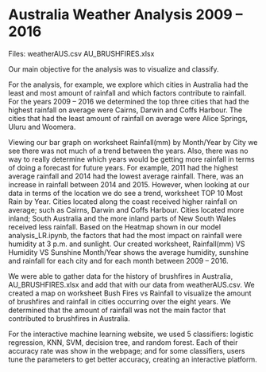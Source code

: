 # Australia Weather Analysis 2009 – 2016

Files:
weatherAUS.csv 
AU_BRUSHFIRES.xlsx

Our main objective for the analysis was to visualize and classify. 

For the analysis, for example, we explore which cities in Australia had the least and most amount of rainfall and which factors contribute to rainfall. For the years 2009 – 2016 we determined the top three cities that had the highest rainfall on average were Cairns, Darwin and Coffs Harbour. The cities that had the least amount of rainfall on average were Alice Springs, Uluru and Woomera.

Viewing our bar graph on worksheet Rainfall(mm) by Month/Year by City we see there was not much of a trend between the years. Also, there was no way to really determine which years would be getting more rainfall in terms of doing a forecast for future years. For example, 2011 had the highest average rainfall and 2014 had the lowest average rainfall. There, was an increase in rainfall between 2014 and 2015. However, when looking at our data in terms of the location we do see a trend, worksheet TOP 10 Most Rain by Year. Cities located along the coast received higher rainfall on average; such as Cairns, Darwin and Coffs Harbour. Cities located more inland; South Australia and the more inland parts of New South Wales received less rainfall.
Based on the Heatmap shown in our model analysis_LR.ipynb, the factors that had the most impact on rainfall were humidity at 3 p.m. and sunlight. Our created worksheet, Rainfall(mm) VS Humidity VS Sunshine Month/Year shows the average humidity, sunshine and rainfall for each city and for each  month between 2009 – 2016.

We were able to gather data for the history of brushfires in Australia, AU_BRUSHFIRES.xlsx and add that with our data from weatherAUS.csv. We created a map on worksheet Bush Fires vs Rainfall to visualize the amount of brushfires and rainfall in cities occurring over the eight years. We determined that the amount of rainfall was not the main factor that contributed to brushfires in Australia. 

For the interactive machine learning website, we used 5 classifiers: logistic regression, KNN, SVM, decision tree, and random forest. Each of their accuracy rate was show in the webpage; and for some classifiers, users tune the parameters to get better accuracy, creating an interactive platform. 
